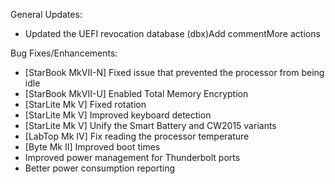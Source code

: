 General Updates:
* Updated the UEFI revocation database (dbx)Add commentMore actions

Bug Fixes/Enhancements:
* [StarBook MkVII-N] Fixed issue that prevented the processor from being idle
* [StarBook MkVII-U] Enabled Total Memory Encryption
* [StarLite Mk V] Fixed rotation
* [StarLite Mk V] Improved keyboard detection
* [StarLite Mk V] Unify the Smart Battery and CW2015 variants
* [LabTop Mk IV] Fix reading the processor temperature
* [Byte Mk II] Improved boot times
* Improved power management for Thunderbolt ports
* Better power consumption reporting

